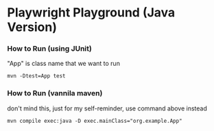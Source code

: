 # Playwright Playground (Java Version)

### **How to Run (using JUnit)**

"App" is class name that we want to run

```
mvn -Dtest=App test
```

### **How to Run (vannila maven)**

don't mind this, just for my self-reminder, use command above instead

```
mvn compile exec:java -D exec.mainClass="org.example.App"
```
